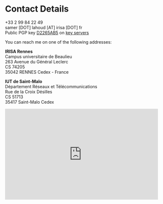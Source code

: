 # Contact Details

<div class="well">
<span class="fa fa-phone fa-fw"></span> +33 2 99 84 22 49<br>
<span class="fa fa-envelope fa-fw"></span> samer [DOT] lahoud [AT] irisa [DOT] fr<br>
<span class="fa fa-lock fa-fw"></span> Public PGP key <a href="../img/D2265AB5.asc">D2265AB5</a> on <a href="https://pgp.mit.edu/pks/lookup?op=vindex&amp;search=0xFC496040D2265AB5">key servers</a>
</div>
              
You can reach me on one of the following addresses:

**<i class="fa fa-pencil"></i> IRISA Rennes**<br>
Campus universitaire de Beaulieu<br>
263 Avenue du Général Leclerc<br>
CS 74205<br>
35042 RENNES Cedex - France<br>

**<i class="fa fa-pencil"></i> IUT de Saint-Malo**<br>
Département Réseaux et Télécommunications<br>
Rue de la Croix Désilles<br>
CS 51713<br>
35417 Saint-Malo Cedex<br>

<iframe width="100%" height="300" frameborder="0" scrolling="no" marginheight="0" marginwidth="0" src="https://www.google.com/maps/embed?pb=!1m14!1m8!1m3!1d2663.6663341606327!2d-1.639935!3d48.11667200000001!3m2!1i1024!2i768!4f13.1!3m3!1m2!1s0x480edee5a599f107%3A0x318da7854b094389!2sInria+Rennes+-+Bretagne+Atlantique!5e0!3m2!1sen!2sfr!4v1421622513579">
</iframe>